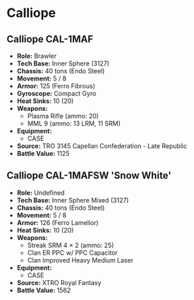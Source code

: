 # Calliope
## Calliope CAL-1MAF
- **Role:** Brawler
- **Tech Base:** Inner Sphere (3127)
- **Chassis:** 40 tons (Endo Steel)
- **Movement:** 5 / 8
- **Armor:** 125 (Ferro Fibrous)
- **Gyroscope:** Compact Gyro
- **Heat Sinks:** 10 (20)
- **Weapons:**
  - Plasma Rifle (ammo: 20)
  - MML 9 (ammo: 13 LRM, 11 SRM)
- **Equipment:**
  - CASE
- **Source:** TRO 3145 Capellan Confederation - Late Republic
- **Battle Value:** 1125

## Calliope CAL-1MAFSW 'Snow White'
- **Role:** Undefined
- **Tech Base:** Inner Sphere Mixed (3127)
- **Chassis:** 40 tons (Endo Steel)
- **Movement:** 5 / 8
- **Armor:** 126 (Ferro Lamellor)
- **Heat Sinks:** 10 (20)
- **Weapons:**
  - Streak SRM 4 × 2 (ammo: 25)
  - Clan ER PPC w/ PPC Capacitor
  - Clan Improved Heavy Medium Laser
- **Equipment:**
  - CASE
- **Source:** XTRO Royal Fantasy
- **Battle Value:** 1562

